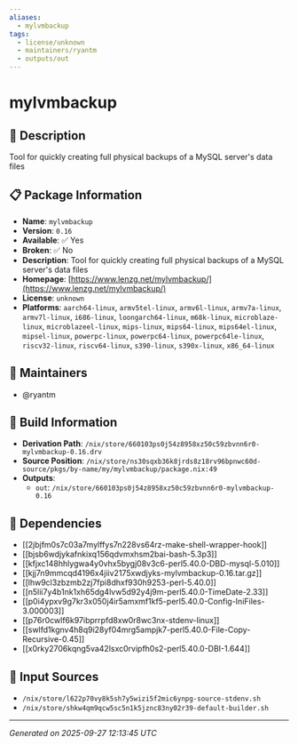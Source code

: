 ```yaml
---
aliases:
  - mylvmbackup
tags:
  - license/unknown
  - maintainers/ryantm
  - outputs/out
---
```


# mylvmbackup

## 📝 Description

Tool for quickly creating full physical backups of a MySQL server's data files

## 📋 Package Information

- **Name**: `mylvmbackup`
- **Version**: `0.16`
- **Available**: ✅ Yes
- **Broken**: ✅ No
- **Description**: Tool for quickly creating full physical backups of a MySQL server's data files
- **Homepage**: [https://www.lenzg.net/mylvmbackup/](https://www.lenzg.net/mylvmbackup/)
- **License**: `unknown`
- **Platforms**: `aarch64-linux`, `armv5tel-linux`, `armv6l-linux`, `armv7a-linux`, `armv7l-linux`, `i686-linux`, `loongarch64-linux`, `m68k-linux`, `microblaze-linux`, `microblazeel-linux`, `mips-linux`, `mips64-linux`, `mips64el-linux`, `mipsel-linux`, `powerpc-linux`, `powerpc64-linux`, `powerpc64le-linux`, `riscv32-linux`, `riscv64-linux`, `s390-linux`, `s390x-linux`, `x86_64-linux`
## 👥 Maintainers

- @ryantm


## 🔧 Build Information

- **Derivation Path**: `/nix/store/660103ps0j54z8958xz50c59zbvnn6r0-mylvmbackup-0.16.drv`
- **Source Position**: `/nix/store/ns30sqxb36k8jrds8z18rv96bpnwc60d-source/pkgs/by-name/my/mylvmbackup/package.nix:49`
- **Outputs**:
  - `out`:  `/nix/store/660103ps0j54z8958xz50c59zbvnn6r0-mylvmbackup-0.16`

## 🔗 Dependencies

- [[2jbjfm0s7c03a7mylffys7n228vs64rz-make-shell-wrapper-hook]]
- [[bjsb6wdjykafnkixq156qdvmxhsm2bai-bash-5.3p3]]
- [[kfjxc148hhlygwa4y0vhx5bygj08v3c6-perl5.40.0-DBD-mysql-5.010]]
- [[kjj7n9mmcqd4196x4jiiv2175xwdjyks-mylvmbackup-0.16.tar.gz]]
- [[lhw9cl3zbzmb2zj7fpi8dhxf930h9253-perl-5.40.0]]
- [[n5lii7y4b1nk1xh65dg4lvw5d92y4j9m-perl5.40.0-TimeDate-2.33]]
- [[p0i4ypxv9g7kr3x050j4ir5amxmf1kf5-perl5.40.0-Config-IniFiles-3.000003]]
- [[p76r0cwlf6k97ibprrpfd8xw0r8wc3nx-stdenv-linux]]
- [[swlfd1kgnv4h8q9i28yf04mrg5ampjk7-perl5.40.0-File-Copy-Recursive-0.45]]
- [[x0rky2706kqng5va42lsxc0rvipfh0s2-perl5.40.0-DBI-1.644]]

## 📁 Input Sources

- `/nix/store/l622p70vy8k5sh7y5wizi5f2mic6ynpg-source-stdenv.sh`
- `/nix/store/shkw4qm9qcw5sc5n1k5jznc83ny02r39-default-builder.sh`

---
*Generated on 2025-09-27 12:13:45 UTC*
